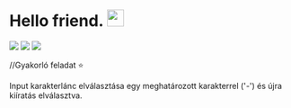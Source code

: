 # Hello friend. <img src="https://raw.githubusercontent.com/MartinHeinz/MartinHeinz/master/wave.gif" width="30px"> 
![](https://img.shields.io/badge/Language-C-informational?style=flat&logo=<LOGO_NAME>&logoColor=white&color=2bbc8a) ![](https://img.shields.io/badge/Practice-informational?style=flat&logo=<LOGO_NAME>&logoColor=white&color=dbde31) ![](https://img.shields.io/badge/Console_Application-informational?style=flat&logo=<LOGO_NAME>&logoColor=white&color=black) 

//Gyakorló feladat ⭐

Input karakterlánc elválasztása egy meghatározott karakterrel ('-') és újra kiíratás elválasztva.
